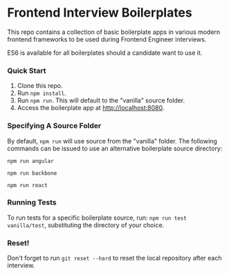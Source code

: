 # Frontend Interview Boilerplates

This repo contains a collection of basic boilerplate apps in various modern frontend frameworks to be used during Frontend Engineer interviews.

ES6 is available for all boilerplates should a candidate want to use it.

### Quick Start

1. Clone this repo.
2. Run `npm install`.
3. Run `npm run`. This will default to the "vanilla" source folder.
4. Access the boilerplate app at [http://localhost:8080](http://localhost:8080).

### Specifying A Source Folder

By default, `npm run` will use source from the "vanilla" folder. The following commands can be issued to use an alternative boilerplate source directory:

`npm run angular`

`npm run backbone`

`npm run react`

### Running Tests

To run tests for a specific boilerplate source, run: `npm run test vanilla/test`, substituting the directory of your choice.

### Reset!

Don't forget to run `git reset --hard` to reset the local repository after each interview.
